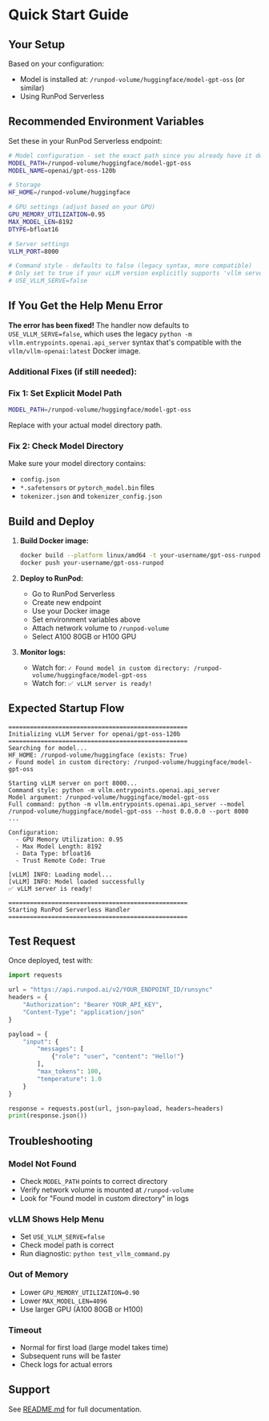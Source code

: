 # Quick Start Guide

## Your Setup

Based on your configuration:
- Model is installed at: `/runpod-volume/huggingface/model-gpt-oss` (or similar)
- Using RunPod Serverless

## Recommended Environment Variables

Set these in your RunPod Serverless endpoint:

```bash
# Model configuration - set the exact path since you already have it downloaded
MODEL_PATH=/runpod-volume/huggingface/model-gpt-oss
MODEL_NAME=openai/gpt-oss-120b

# Storage
HF_HOME=/runpod-volume/huggingface

# GPU settings (adjust based on your GPU)
GPU_MEMORY_UTILIZATION=0.95
MAX_MODEL_LEN=8192
DTYPE=bfloat16

# Server settings
VLLM_PORT=8000

# Command style - defaults to false (legacy syntax, more compatible)
# Only set to true if your vLLM version explicitly supports 'vllm serve'
# USE_VLLM_SERVE=false
```

## If You Get the Help Menu Error

**The error has been fixed!** The handler now defaults to `USE_VLLM_SERVE=false`, which uses the legacy `python -m vllm.entrypoints.openai.api_server` syntax that's compatible with the `vllm/vllm-openai:latest` Docker image.

### Additional Fixes (if still needed):

### Fix 1: Set Explicit Model Path
```bash
MODEL_PATH=/runpod-volume/huggingface/model-gpt-oss
```

Replace with your actual model directory path.

### Fix 2: Check Model Directory
Make sure your model directory contains:
- `config.json`
- `*.safetensors` or `pytorch_model.bin` files
- `tokenizer.json` and `tokenizer_config.json`

## Build and Deploy

1. **Build Docker image:**
   ```bash
   docker build --platform linux/amd64 -t your-username/gpt-oss-runpod .
   docker push your-username/gpt-oss-runpod
   ```

2. **Deploy to RunPod:**
   - Go to RunPod Serverless
   - Create new endpoint
   - Use your Docker image
   - Set environment variables above
   - Attach network volume to `/runpod-volume`
   - Select A100 80GB or H100 GPU

3. **Monitor logs:**
   - Watch for: `✓ Found model in custom directory: /runpod-volume/huggingface/model-gpt-oss`
   - Watch for: `✅ vLLM server is ready!`

## Expected Startup Flow

```
==================================================
Initializing vLLM Server for openai/gpt-oss-120b
==================================================
Searching for model...
HF_HOME: /runpod-volume/huggingface (exists: True)
✓ Found model in custom directory: /runpod-volume/huggingface/model-gpt-oss

Starting vLLM server on port 8000...
Command style: python -m vllm.entrypoints.openai.api_server
Model argument: /runpod-volume/huggingface/model-gpt-oss
Full command: python -m vllm.entrypoints.openai.api_server --model /runpod-volume/huggingface/model-gpt-oss --host 0.0.0.0 --port 8000 ...

Configuration:
  - GPU Memory Utilization: 0.95
  - Max Model Length: 8192
  - Data Type: bfloat16
  - Trust Remote Code: True

[vLLM] INFO: Loading model...
[vLLM] INFO: Model loaded successfully
✅ vLLM server is ready!

==================================================
Starting RunPod Serverless Handler
==================================================
```

## Test Request

Once deployed, test with:

```python
import requests

url = "https://api.runpod.ai/v2/YOUR_ENDPOINT_ID/runsync"
headers = {
    "Authorization": "Bearer YOUR_API_KEY",
    "Content-Type": "application/json"
}

payload = {
    "input": {
        "messages": [
            {"role": "user", "content": "Hello!"}
        ],
        "max_tokens": 100,
        "temperature": 1.0
    }
}

response = requests.post(url, json=payload, headers=headers)
print(response.json())
```

## Troubleshooting

### Model Not Found
- Check `MODEL_PATH` points to correct directory
- Verify network volume is mounted at `/runpod-volume`
- Look for "Found model in custom directory" in logs

### vLLM Shows Help Menu
- Set `USE_VLLM_SERVE=false`
- Check model path is correct
- Run diagnostic: `python test_vllm_command.py`

### Out of Memory
- Lower `GPU_MEMORY_UTILIZATION=0.90`
- Lower `MAX_MODEL_LEN=4096`
- Use larger GPU (A100 80GB or H100)

### Timeout
- Normal for first load (large model takes time)
- Subsequent runs will be faster
- Check logs for actual errors

## Support

See [README.md](README.md) for full documentation.
